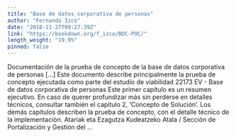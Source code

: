 ```yaml
---
title: "Base de datos corporativa de personas"
author: "Fernando Izco"
date: "2018-11-27T09:27:39Z"
link: "https://bookdown.org/f_izco/BDC-POC/"
length_weight: "19.9%"
pinned: false
---
```


Documentación de la prueba de concepto de la base de datos corporativa de personas [...] Este documento describe principalmente la prueba de concepto ejecutada como parte del estudio de viabilidad 22173 EV - Base de datos corporativa de personas Este primer capítulo es un resumen ejecutivo. En caso de querer profundizar más sin perderse en detalles técnicos, consultar también el capítulo 2, ‘Concepto de Solución’. Los demás capítulos describen la prueba de concepto, con el detalle técnico de la implementación. Atariak eta Ezagutza Kudeatzeko Atala / Sección de Portalización y Gestión del ...
